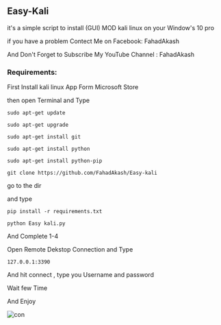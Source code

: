 ## Easy-Kali

it's a simple script to install (GUI) MOD kali linux on your Window's 10 pro

if you have a problem Contect Me on Facebook: FahadAkash

And Don't Forget to Subscribe My YouTube Channel : FahadAkash

### Requirements:

First Install kali linux App Form Microsoft Store

then open Terminal and Type

``sudo apt-get update``

``sudo apt-get upgrade`` 

``sudo apt-get install git``

``sudo apt-get install python``

``sudo apt-get install python-pip``

``git clone https://github.com/FahadAkash/Easy-kali ``

go to the dir

and type 

``pip install -r requirements.txt``

``python Easy kali.py ``

And Complete 1-4

Open Remote Dekstop Connection and Type

`` 127.0.0.1:3390 `` 

And hit connect  , type you Username and password 

Wait few Time


And Enjoy 

![con](http://i.gifntext.com/cached_gif/cOux5Egum0.gif)




